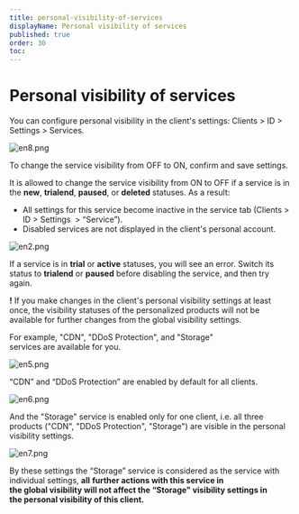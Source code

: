 ```yaml
---
title: personal-visibility-of-services
displayName: Personal visibility of services
published: true
order: 30
toc:
---
```


# Personal visibility of services

You can configure personal visibility in the client's settings: Clients > ID > Settings > Services. 

<img src="https://assets.gcore.pro/docs/reseller-support/old-admin-panel/manuals/personal-visibility-of-services/en8.png" alt="en8.png">

To change the service visibility from OFF to ON, confirm and save settings. 

It is allowed to change the service visibility from ON to OFF if a service is in the **new**, **trialend**, **paused**, or **deleted** statuses. As a result:

*   All settings for this service become inactive in the service tab (Clients > ID > Settings  > “Service”). 
*   Disabled services are not displayed in the client's personal account.

<img src="https://assets.gcore.pro/docs/reseller-support/old-admin-panel/manuals/personal-visibility-of-services/en2.png" alt="en2.png">

If a service is in **trial** or **active** statuses, you will see an error. Switch its status to **trialend** or **paused** before disabling the service, and then try again.

**!** If you make changes in the client's personal visibility settings at least once, the visibility statuses of the personalized products will not be available for further changes from the global visibility settings. 

For example, "CDN", "DDoS Protection", and "Storage" services are available for you. 

<img src="https://assets.gcore.pro/docs/reseller-support/old-admin-panel/manuals/personal-visibility-of-services/en5.png" alt="en5.png">

“CDN” and “DDoS Protection” are enabled by default for all clients. 

<img src="https://assets.gcore.pro/docs/reseller-support/old-admin-panel/manuals/personal-visibility-of-services/en6.png" alt="en6.png">

And the "Storage" service is enabled only for one client, i.e. all three products ("CDN", "DDoS Protection", "Storage") are visible in the personal visibility settings.

<img src="https://assets.gcore.pro/docs/reseller-support/old-admin-panel/manuals/personal-visibility-of-services/en7.png" alt="en7.png">

By these settings the “Storage” service is considered as the service with individual settings, **all** **further actions with this service in the global visibility will not affect the “Storage" visibility settings in the personal visibility of this client.**